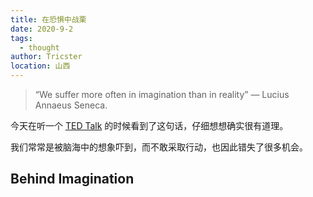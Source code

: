 ```yaml
---
title: 在恐惧中战栗
date: 2020-9-2
tags: 
  - thought
author: Tricster
location: 山西
---
```


> “We suffer more often in imagination than in reality” ― Lucius Annaeus Seneca.

今天在听一个 [TED Talk](https://www.ted.com/talks/tim_ferriss_why_you_should_define_your_fears_instead_of_your_goals) 的时候看到了这句话，仔细想想确实很有道理。

我们常常是被脑海中的想象吓到，而不敢采取行动，也因此错失了很多机会。

## Behind Imagination

